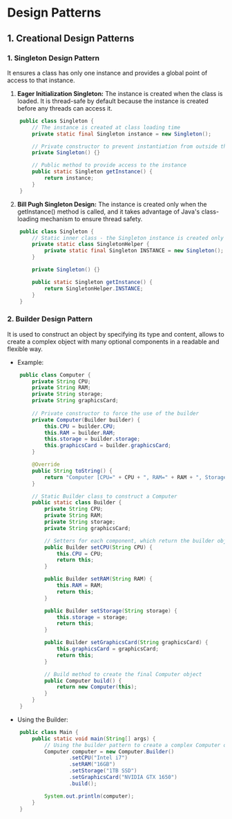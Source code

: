 # Design Patterns

## 1. Creational Design Patterns

### 1. Singleton Design Pattern
It ensures a class has only one instance and provides a global point of access to that instance.

1. **Eager Initialization Singleton:** The instance is created when the class is loaded. It is thread-safe by default because the instance is created before any threads can access it.

```java
    public class Singleton {
        // The instance is created at class loading time
        private static final Singleton instance = new Singleton();

        // Private constructor to prevent instantiation from outside the class
        private Singleton() {}

        // Public method to provide access to the instance
        public static Singleton getInstance() {
            return instance;
        }
    }
```

2. **Bill Pugh Singleton Design:** The instance is created only when the getInstance() method is called, and it takes advantage of Java's class-loading mechanism to ensure thread safety.
   
```java
    public class Singleton {
        // Static inner class - the Singleton instance is created only when the class is referenced
        private static class SingletonHelper {
            private static final Singleton INSTANCE = new Singleton();
        }

        private Singleton() {}

        public static Singleton getInstance() {
            return SingletonHelper.INSTANCE;
        }
    }
```

### 2. Builder Design Pattern 
It is used to construct an object by specifying its type and content, allows to create a complex object with many optional components in a readable and flexible way.

- Example: 
```java
    public class Computer {
        private String CPU;
        private String RAM;
        private String storage;
        private String graphicsCard;
    
        // Private constructor to force the use of the builder
        private Computer(Builder builder) {
            this.CPU = builder.CPU;
            this.RAM = builder.RAM;
            this.storage = builder.storage;
            this.graphicsCard = builder.graphicsCard;
        }

        @Override
        public String toString() {
            return "Computer [CPU=" + CPU + ", RAM=" + RAM + ", Storage=" + storage + ", GraphicsCard=" + graphicsCard + "]";
        }

        // Static Builder class to construct a Computer
        public static class Builder {
            private String CPU;
            private String RAM;
            private String storage;
            private String graphicsCard;

            // Setters for each component, which return the builder object itself for chaining
            public Builder setCPU(String CPU) {
                this.CPU = CPU;
                return this;
            }

            public Builder setRAM(String RAM) {
                this.RAM = RAM;
                return this;
            }

            public Builder setStorage(String storage) {
                this.storage = storage;
                return this;
            }

            public Builder setGraphicsCard(String graphicsCard) {
                this.graphicsCard = graphicsCard;
                return this;
            }

            // Build method to create the final Computer object
            public Computer build() {
                return new Computer(this);
            }
        }
    }
```
- Using the Builder:
```java
    public class Main {
        public static void main(String[] args) {
            // Using the builder pattern to create a complex Computer object
            Computer computer = new Computer.Builder()
                    .setCPU("Intel i7")
                    .setRAM("16GB")
                    .setStorage("1TB SSD")
                    .setGraphicsCard("NVIDIA GTX 1650")
                    .build();

            System.out.println(computer);
        }
    }
```

